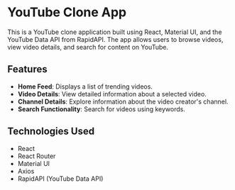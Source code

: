 # YouTube Clone App

This is a YouTube clone application built using React, Material UI, and the YouTube Data API from RapidAPI. The app allows users to browse videos, view video details, and search for content on YouTube.

## Features

- **Home Feed**: Displays a list of trending videos.
- **Video Details**: View detailed information about a selected video.
- **Channel Details**: Explore information about the video creator's channel.
- **Search Functionality**: Search for videos using keywords.

## Technologies Used

- React
- React Router
- Material UI
- Axios
- RapidAPI (YouTube Data API)


